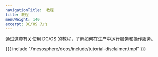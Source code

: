 ```yaml
---
navigationTitle:  教程
title: 教程
menuWeight: 140
excerpt: DC/OS 入门 
---
```


通过这套有关使用 DC/OS 的教程，了解如何在生产中运行服务和操作服务。

{{{ include "/mesosphere/dcos/include/tutorial-disclaimer.tmpl" }}}

